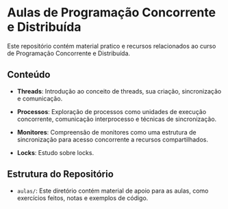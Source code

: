 
# Aulas de Programação Concorrente e Distribuída

Este repositório contém material pratico e recursos relacionados ao curso de Programação Concorrente e Distribuída. 
## Conteúdo

- **Threads**: Introdução ao conceito de threads, sua criação, sincronização e comunicação.

- **Processos**: Exploração de processos como unidades de execução concorrente, comunicação interprocesso e técnicas de sincronização.

- **Monitores**: Compreensão de monitores como uma estrutura de sincronização para acesso concorrente a recursos compartilhados.

- **Locks**: Estudo sobre locks.

## Estrutura do Repositório

- `aulas/`: Este diretório contém material de apoio para as aulas, como exercícios feitos, notas e exemplos de código.




